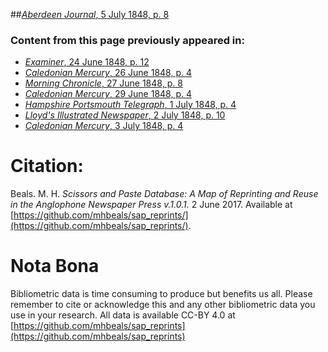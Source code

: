 ##[*Aberdeen Journal*, 5 July 1848, p. 8](https://mhbeals.github.io/sap_html/Aberdeen-Journal/Aberdeen-Journal-5-July-1848-p-8)

### Content from this page previously appeared in:
+ [*Examiner*, 24 June 1848, p. 12](https://mhbeals.github.io/sap_html/Examiner/Examiner-24-June-1848-p-12)
+ [*Caledonian Mercury*, 26 June 1848, p. 4](https://mhbeals.github.io/sap_html/Caledonian-Mercury/Caledonian-Mercury-26-June-1848-p-4)
+ [*Morning Chronicle*, 27 June 1848, p. 8](https://mhbeals.github.io/sap_html/Morning-Chronicle/Morning-Chronicle-27-June-1848-p-8)
+ [*Caledonian Mercury*, 29 June 1848, p. 4](https://mhbeals.github.io/sap_html/Caledonian-Mercury/Caledonian-Mercury-29-June-1848-p-4)
+ [*Hampshire Portsmouth Telegraph*, 1 July 1848, p. 4](https://mhbeals.github.io/sap_html/Hampshire-Portsmouth-Telegraph/Hampshire-Portsmouth-Telegraph-1-July-1848-p-4)
+ [*Lloyd's Illustrated Newspaper*, 2 July 1848, p. 10](https://mhbeals.github.io/sap_html/Lloyd's-Illustrated-Newspaper/Lloyd's-Illustrated-Newspaper-2-July-1848-p-10)
+ [*Caledonian Mercury*, 3 July 1848, p. 4](https://mhbeals.github.io/sap_html/Caledonian-Mercury/Caledonian-Mercury-3-July-1848-p-4)
                    
# Citation: 

Beals. M. H. *Scissors and Paste Database: A Map of Reprinting and Reuse in the Anglophone Newspaper Press v.1.0.1.* 2 June 2017. Available at [https://github.com/mhbeals/sap_reprints/](https://github.com/mhbeals/sap_reprints/). 
                    
# Nota Bona

Bibliometric data is time consuming to produce but benefits us all. Please remember to cite or acknowledge this and any other bibliometric data you use in your research. All data is available CC-BY 4.0 at [https://github.com/mhbeals/sap_reprints](https://github.com/mhbeals/sap_reprints)